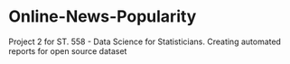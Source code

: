 # Online-News-Popularity
Project 2 for ST. 558 - Data Science for Statisticians. Creating automated reports for open source dataset
